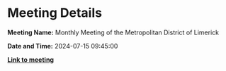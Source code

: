 # Meeting Details

**Meeting Name:** Monthly Meeting of the Metropolitan District of Limerick

**Date and Time:** 2024-07-15 09:45:00

**<a href="https://www.limerick.ie/council/whats-on/monthly-meeting-of-the-metropolitan-district-of-limerick-14" target="_blank">Link to meeting</a>**
